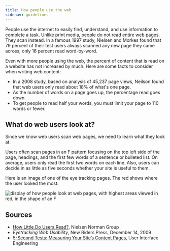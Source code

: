 ```yaml
---
title: How people use the web
sidenav: guidelines
---
```


People use the internet to easily find, understand, and use information to complete a task. Unlike print media, people do not read entire web pages. They scan instead. In a famous 1997 study, Nielsen and Morkes found that 79 percent of their test users always scanned any new page they came across; only 16 percent read word-by-word.

Even with more people using the web, the percent of content that is read on a website has not increased by much. Here are some facts to consider when writing web content:

- In a 2008 study, based on analysis of 45,237 page views, Neilson found that web users only read about 18% of what's one page.
- As the number of words on a page goes up, the percentage read goes down.
- To get people to read half your words, you must limit your page to 110 words or fewer.

## What do web users look at?

Since we know web users scan web pages, we need to learn what they look at.

Users often scan pages in an F pattern focusing on the top left side of the page, headings, and the first few words of a sentence or bulleted list. On average, users only read the first two words on each line. Also, users can decide in as little as five seconds whether your site is useful to them.

Here is an image of one of the eye tracking pages. The red shows where the user looked the most:

![display of how people look at web pages, with highest areas viewed in red, in the shape of an F](#level#graphics/f-pattern.JPG)

## Sources

- [How Little Do Users Read?](https://www.nngroup.com/articles/how-little-do-users-read/), Nielsen Norman Group
- _Eyetracking Web Usability_, New Riders Press, December 14, 2009
- [5-Second Tests: Measuring Your Site’s Content Pages](https://articles.uie.com/five_second_test/), User Interface Engineering
